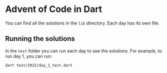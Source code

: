 # Advent of Code in Dart

You can find all the solutions in the `lib` directory. Each day has its own file.

## Running the solutions

In the `test` folder you can run each day to see the solutions. For example, to run day 1, you can run:

```bash
dart test/2022/day_1_test.dart
```
